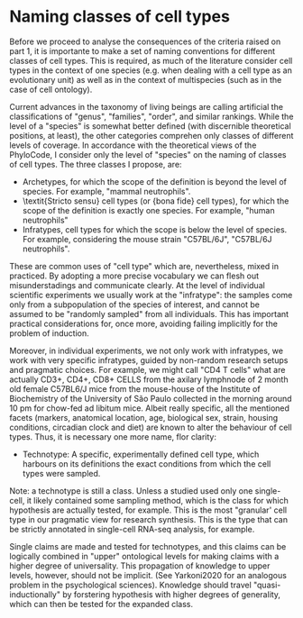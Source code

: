 # Naming classes of cell types


Before we proceed to analyse the consequences of the criteria raised on part 1, it is importante to make a set of naming conventions for different classes of cell types. This is required, as much of the literature consider cell types in the context of one species (e.g. when dealing with a cell type as an evolutionary unit) as well as in the context of multispecies (such as in the case of cell ontology).


Current advances in the taxonomy of living beings are calling artificial the classifications of "genus", "families", "order", and similar rankings. While the level of a "species" is somewhat better defined (with discernible theoretical positions, at least), the other categories comprehen only classes of different levels of coverage. In accordance with the theoretical views of the PhyloCode, I consider only the level of "species" on the naming of classes of cell types. The three classes I propose, are: 

- Archetypes, for which the scope of the definition is beyond the level of species. For example, "mammal neutrophils". 
- \textit{Stricto sensu} cell types (or {bona fide} cell types), for which the scope of the definition is exactly one species. For example, "human neutrophils"
- Infratypes, cell types for which the scope is below the level of species. For example, considering the mouse strain "C57BL/6J", "C57BL/6J neutrophils".

These are common uses of "cell type" which are, nevertheless, mixed in practiced. By adopting a more precise vocabulary we can flesh out misunderstadings and communicate clearly. At the level of individual scientific experiments we usually work at the "infratype": the samples come only from a subpopulation of the  species of interest, and cannot be assumed to be "randomly sampled" from all individuals. This has important practical considerations for, once more, avoiding failing implicitly for the problem of induction. 


Moreover, in individual experiments, we not only work with infratypes, we work with very specific infratypes, guided by non-random research setups and pragmatic choices. For example, we might call "CD4 T cells" what are actually CD3+, CD4+, CD8+ CELLS from the axilary lymphnode of 2 month old female C57BL6/J mice from the mouse-house of the Institute of Biochemistry of the University of São Paulo collected in the morning around 10 pm for chow-fed ad libitum mice. Albeit really specific, all the mentioned facets (markers, anatomical location, age, biological sex, strain, housing conditions, circadian clock and diet) are known to alter the behaviour of cell types. Thus, it is necessary one more name, flor clarity: 

- Technotype: A specific, experimentally defined cell type, which harbours on its definitions the exact conditions from which the cell types were sampled. 

Note: a technotype is still a class. Unless a studied used only one single-cell, it likely contained some sampling method, which is the class for which hypothesis are actually tested, for example. This is the most "granular' cell type in our pragmatic view for research synthesis. This is the type that can be strictly annotated in single-cell RNA-seq analysis, for example. 

Single claims are made and tested for technotypes, and this claims can be logically combined in "upper" ontological levels for making claims with a higher degree of universality. This propagation of knowledge to upper levels, however, should not be implicit. (See Yarkoni2020 for an analogous problem in the psychological sciences). Knowledge should travel "quasi-inductionally" by forstering hypothesis with higher degrees of generality, which can then be tested for the expanded class. 